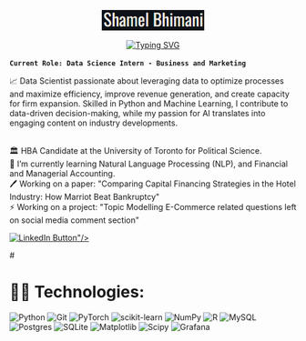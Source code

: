 <p align="center">
  <a href="https://github.com/shamelbhimani">
    <img src="https://github.com/shamelbhimani/shamelbhimani/blob/main/images/Name.png" alt="Shamel Bhimani" /></a>
</p>

<p align="center">
  <!-- Typing SVG by DenverCoder1 - https://github.com/DenverCoder1/readme-typing-svg -->
  <a href="https://git.io/typing-svg"><img src="https://readme-typing-svg.demolab.com?font=Oswald&size=30&pause=1000&color=DDD9CE&center=true&random=false&width=435&lines=Data+Scientist" alt="Typing SVG" /></a>
</p>

**`Current Role: Data Science Intern - Business and Marketing`**

📈 Data Scientist passionate about leveraging data to optimize processes and maximize efficiency, improve revenue generation, and create capacity for firm expansion. Skilled in Python and Machine Learning, I contribute to data-driven decision-making, while my passion for AI translates into engaging content on industry developments.

<br>🏛️ HBA Candidate at the University of Toronto for Political Science.<br>📘  I’m currently learning Natural Language Processing (NLP), and Financial and Managerial Accounting.<br>🖊️ Working on a paper: "Comparing Capital Financing Strategies in the Hotel Industry: How Marriot Beat Bankruptcy"<br>⚡ Working on a project: "Topic Modelling E-Commerce related questions left on social media comment section"

<p align="left">
  <a href="https://www.linkedin.com/in/shamelbhimani/">
    <img width="88px" alt="LinkedIn Button" title="Connect with me" src="https://custom-icon-badges.demolab.com/badge/LinkedIn-%230077B5.svg?logo=linkedin?color=55960c&style=for-the-badge&labelColor=488207&logo=star"/>"/>
  </a>
</p>  
#

# 👨‍💻 Technologies:
![Python](https://img.shields.io/badge/python-3670A0?style=for-the-badge&logo=python&logoColor=ffdd54) ![Git](https://img.shields.io/badge/git-%23F05033.svg?style=for-the-badge&logo=git&logoColor=white) ![PyTorch](https://img.shields.io/badge/PyTorch-%23EE4C2C.svg?style=for-the-badge&logo=PyTorch&logoColor=white) ![scikit-learn](https://img.shields.io/badge/scikit--learn-%23F7931E.svg?style=for-the-badge&logo=scikit-learn&logoColor=white) ![NumPy](https://img.shields.io/badge/numpy-%23013243.svg?style=for-the-badge&logo=numpy&logoColor=white) ![R](https://img.shields.io/badge/r-%23276DC3.svg?style=for-the-badge&logo=r&logoColor=white) ![MySQL](https://img.shields.io/badge/mysql-4479A1.svg?style=for-the-badge&logo=mysql&logoColor=white) ![Postgres](https://img.shields.io/badge/postgres-%23316192.svg?style=for-the-badge&logo=postgresql&logoColor=white) ![SQLite](https://img.shields.io/badge/sqlite-%2307405e.svg?style=for-the-badge&logo=sqlite&logoColor=white) ![Matplotlib](https://img.shields.io/badge/Matplotlib-%23ffffff.svg?style=for-the-badge&logo=Matplotlib&logoColor=black) ![Scipy](https://img.shields.io/badge/SciPy-%230C55A5.svg?style=for-the-badge&logo=scipy&logoColor=%white) ![Grafana](https://img.shields.io/badge/grafana-%23F46800.svg?style=for-the-badge&logo=grafana&logoColor=white)

